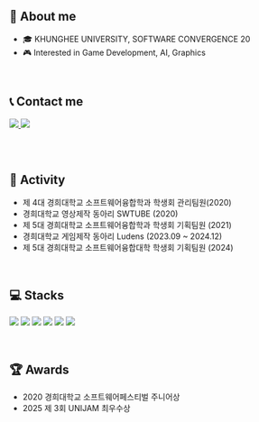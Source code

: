 ## 👋 About me 
- 🎓 KHUNGHEE UNIVERSITY, SOFTWARE CONVERGENCE 20
- 🎮 Interested in Game Development, AI, Graphics

<br/>

## 📞 Contact me
<a href="https://www.notion.so/be3ec466c09a4432a12fa1c5c7b0e11b" target="_blank">
<img src="https://img.shields.io/badge/Notion-000000?style=for-the-badge&logo=notion&logoColor=white"/>
</a>

<a href="mailto:wpdudghd@gmail.com" target="_blank">
<img src="https://img.shields.io/badge/Gmail-D14836?style=for-the-badge&logo=gmail&logoColor=white"/>
</a>

<br/><br/>

## 📝 Activity
- 제 4대 경희대학교 소프트웨어융합학과 학생회 관리팀원(2020)
- 경희대학교 영상제작 동아리 SWTUBE (2020)
- 제 5대 경희대학교 소프트웨어융합학과 학생회 기획팀원 (2021)
- 경희대학교 게임제작 동아리 Ludens (2023.09 ~ 2024.12)
- 제 5대 경희대학교 소프트웨어융합대학 학생회 기획팀원 (2024)

<br/>

## 💻 Stacks
![](https://img.shields.io/badge/Python-3776AB?style=for-the-badge&logo=python&logoColor=white)
![](https://img.shields.io/badge/C%23-239120?style=for-the-badge&logo=c-sharp&logoColor=white)
![](https://img.shields.io/badge/C%2B%2B-00599C?style=for-the-badge&logo=c%2B%2B&logoColor=white)
![](https://img.shields.io/badge/Unity-100000?style=for-the-badge&logo=unity&logoColor=white)
![](https://img.shields.io/badge/unrealengine-%23313131.svg?style=for-the-badge&logo=unrealengine&logoColor=white)
![](https://img.shields.io/badge/Figma-F24E1E?style=for-the-badge&logo=figma&logoColor=white)

<br/>

## 🏆 Awards
- 2020 경희대학교 소프트웨어페스티벌 주니어상
- 2025 제 3회 UNIJAM 최우수상

